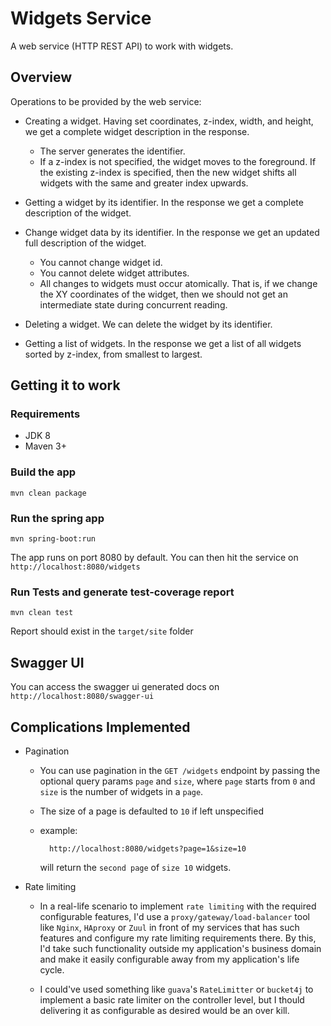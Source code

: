 # Widgets Service

A web service (HTTP REST API) to work with widgets.

## Overview  

Operations to be provided by the web service:

* Creating a widget. Having set coordinates, z-index, width, and height, we get a complete widget description in the response.

    * The server generates the identifier.
    * If a z-index is not specified, the widget moves to the foreground. If the existing z-index is specified, then the new widget shifts all widgets with the same and greater index upwards.

* Getting a widget by its identifier. In the response we get a complete description of the
widget.

* Change widget data by its identifier. In the response we get an updated full description of the widget.
    
    * You cannot change widget id.
    * You cannot delete widget attributes.
    * All changes to widgets must occur atomically. That is, if we change the ​XY coordinates of the widget, then we should not get an intermediate state during concurrent reading.

* Deleting a widget. We can delete the widget by its identifier.

* Getting a list of widgets. In the response we get a list of all widgets sorted by z-index,
from smallest to largest.

## Getting it to work
### Requirements
- JDK 8
- Maven 3+
### Build the app
    mvn clean package
### Run the spring app 
    
    mvn spring-boot:run
The app runs on port 8080 by default. You can then hit the service on `http://localhost:8080/widgets`
### Run Tests and generate test-coverage report
    mvn clean test
Report should exist in the `target/site` folder 
## Swagger UI
You can access the swagger ui generated docs on `http://localhost:8080/swagger-ui`

## Complications Implemented
* Pagination
    * You can use pagination in the `GET /widgets` endpoint by passing the optional query params `page` and `size`, where `page` starts from `0` and `size` is the number of widgets in a `page`.
    * The size of a page is defaulted to `10` if left unspecified
    * example:
            
            http://localhost:8080/widgets?page=1&size=10
        will return the `second page` of `size 10` widgets.
* Rate limiting
    * In a real-life scenario to implement `rate limiting` with the required configurable features, I'd use a `proxy/gateway/load-balancer` tool like `Nginx`, `HAproxy` or `Zuul` in front of my services that has such features and configure my rate limiting requirements there. 
    By this, I'd take such functionality outside my application's business domain and make it easily configurable away from my application's life cycle. 
    
    * I could've used something like `guava`'s `RateLimitter` or `bucket4j` to implement a basic rate limiter on the controller level, but I thould delivering it as configurable as desired would be an over kill.
